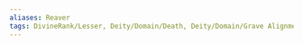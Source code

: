 ```yaml
---
aliases: Reaver
tags: DivineRank/Lesser, Deity/Domain/Death, Deity/Domain/Grave Alignment/LN, Pantheon/Draconic
---
```

